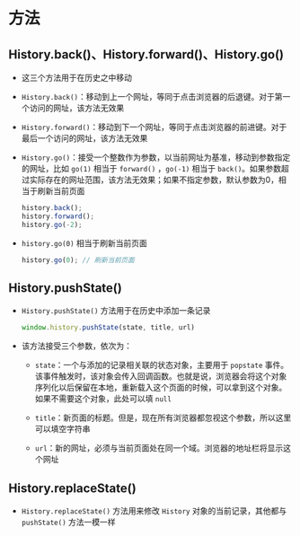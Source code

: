# 方法

## History.back()、History.forward()、History.go()

+ 这三个方法用于在历史之中移动

+ `History.back()`：移动到上一个网址，等同于点击浏览器的后退键。对于第一个访问的网址，该方法无效果

+ `History.forward()`：移动到下一个网址，等同于点击浏览器的前进键。对于最后一个访问的网址，该方法无效果

+ `History.go()`：接受一个整数作为参数，以当前网址为基准，移动到参数指定的网址，比如 `go(1)` 相当于 `forward()` ，`go(-1)` 相当于 `back()`。如果参数超过实际存在的网址范围，该方法无效果；如果不指定参数，默认参数为0，相当于刷新当前页面

    ```js
    history.back();
    history.forward();
    history.go(-2);
    ```

+ `history.go(0)` 相当于刷新当前页面

    ```js
    history.go(0); // 刷新当前页面
    ```

## History.pushState()

+ `History.pushState()` 方法用于在历史中添加一条记录

    ```js
    window.history.pushState(state, title, url)
    ```

+ 该方法接受三个参数，依次为：

  + `state`：一个与添加的记录相关联的状态对象，主要用于 `popstate` 事件。该事件触发时，该对象会传入回调函数。也就是说，浏览器会将这个对象序列化以后保留在本地，重新载入这个页面的时候，可以拿到这个对象。如果不需要这个对象，此处可以填 `null`

  + `title`：新页面的标题。但是，现在所有浏览器都忽视这个参数，所以这里可以填空字符串

  + `url`：新的网址，必须与当前页面处在同一个域。浏览器的地址栏将显示这个网址

## History.replaceState()

+ `History.replaceState()` 方法用来修改 `History` 对象的当前记录，其他都与 `pushState()` 方法一模一样
